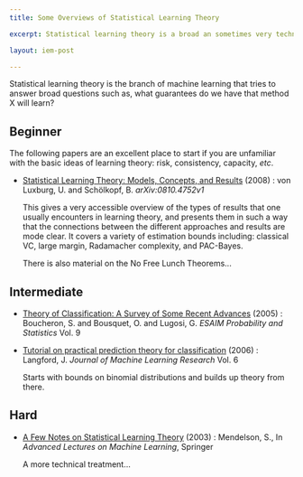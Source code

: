 ```yaml
---
title: Some Overviews of Statistical Learning Theory

excerpt: Statistical learning theory is a broad an sometimes very technical topic. Fortunately, there are a number of good surveys of the area that are pitched at various levels. Here I try to give an overview of the ones I have read.

layout: iem-post

---
```


Statistical learning theory is the branch of machine learning that tries to answer broad questions such as, what guarantees do we have that method X will learn?

Beginner
--------
The following papers are an excellent place to start if you are unfamiliar with the basic ideas of learning theory: risk, consistency, capacity, _etc_.

* [Statistical Learning Theory: Models, Concepts, and Results][vonLuxburg2008] (2008)
: von Luxburg, U. and Schölkopf, B. _arXiv:0810.4752v1_
  
  This gives a very accessible overview of the types of results that one usually encounters in learning theory, and presents them in such a way that the connections between the different approaches and results are mode clear. It covers a variety of estimation bounds including: classical VC, large margin, Radamacher complexity, and PAC-Bayes.

  There is also material on the No Free Lunch Theorems...

Intermediate
------------

* [Theory of Classification: A Survey of Some Recent Advances][Boucheron2005] (2005)
: Boucheron, S. and Bousquet, O. and Lugosi, G. _ESAIM Probability and Statistics_ Vol. 9

* [Tutorial on practical prediction theory for classification][Langford2005] (2006)
: Langford, J. _Journal of Machine Learning Research_ Vol. 6
  
  Starts with bounds on binomial distributions and builds up theory from there.

Hard
----

* [A Few Notes on Statistical Learning Theory][Mendelson2003] (2003)
: Mendelson, S., In _Advanced Lectures on Machine Learning_, Springer
  
  A more technical treatment...

[vonLuxburg2008]: http://arxiv.org/pdf/0810.4752
[Boucheron2005]: http://www.econ.upf.edu/~lugosi/esaimsurvey.pdf
[Langford2005]: http://jmlr.csail.mit.edu/papers/volume6/langford05a/langford05a.pdf
[Mendelson2003]: http://wwwmaths.anu.edu.au/~mendelso/papers/summer02.pdf
